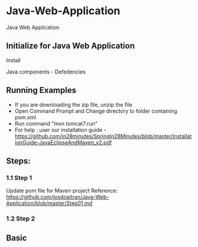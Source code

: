 # Java-Web-Application
Java Web Application

## Initialize for Java Web Application
Install

Java components - Defedencies

## Running Examples
* If you are downloading the zip file, unzip the file
* Open Command Prompt and Change directory to folder containing pom.xml
* Run command "mvn tomcat7:run"
* For help : user our installation guide - https://github.com/in28minutes/SpringIn28Minutes/blob/master/InstallationGuide-JavaEclipseAndMaven_v2.pdf


## Steps:
### 1.1 Step 1
Update pom file for Maven project
Reference: 
https://github.com/josdoaitran/Java-Web-Application/blob/master/Step01.md

### 1.2 Step 2


## Basic 
